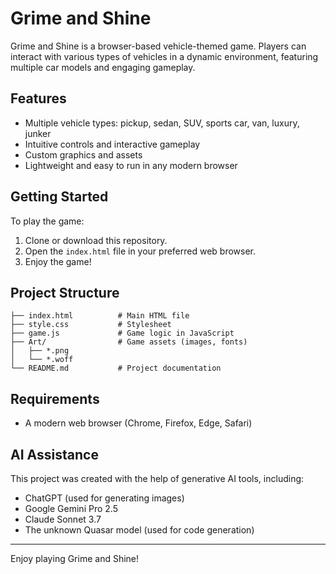 # Grime and Shine

Grime and Shine is a browser-based vehicle-themed game. Players can interact with various types of vehicles in a dynamic environment, featuring multiple car models and engaging gameplay.

## Features

- Multiple vehicle types: pickup, sedan, SUV, sports car, van, luxury, junker
- Intuitive controls and interactive gameplay
- Custom graphics and assets
- Lightweight and easy to run in any modern browser

## Getting Started

To play the game:

1. Clone or download this repository.
2. Open the `index.html` file in your preferred web browser.
3. Enjoy the game!

## Project Structure

```
├── index.html          # Main HTML file
├── style.css           # Stylesheet
├── game.js             # Game logic in JavaScript
├── Art/                # Game assets (images, fonts)
│   ├── *.png
│   └── *.woff
└── README.md           # Project documentation
```

## Requirements

- A modern web browser (Chrome, Firefox, Edge, Safari)

## AI Assistance

This project was created with the help of generative AI tools, including:

- ChatGPT (used for generating images)
- Google Gemini Pro 2.5
- Claude Sonnet 3.7
- The unknown Quasar model (used for code generation)

---

Enjoy playing Grime and Shine!